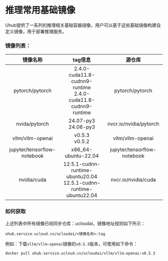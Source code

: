 # 推理常用基础镜像

Uhub提供了一系列的推理相关基础容器镜像，用户可以基于这些基础镜像构建自定义镜像，用于部署推理服务。

### 镜像列表：


| 镜像名称       | tag信息    | 源仓库   |  
| :----------: | :----------: | :----------: | 
| pytorch/pytorch       | 2.4.0-cuda11.8-cudnn9-runtime <br/> 2.4.0-cuda11.8-cudnn9-runtime   | pytorch/pytorch | 
| nvida/pytorch      | 24.07-py3 <br/> 24.06-py3   | nvcr.io/nvidia/pytorch | 
| vllm/vllm-openai       | v0.5.3 <br/> v0.5.2   | vllm/vllm-openai | 
| jupyter/tensorflow-notebook  | x86_64-ubuntu-22.04 |    jupyter/tensorflow-notebook     | 
| nvidia/cuda  | 12.5.1-cudnn-runtime-ubuntu20.04 <br/> 12.5.1-cudnn-runtime-ubuntu22.04 |    nvcr.io/nvidia/cuda     | 

### 如何获取
上述列表中所有镜像已经同步仓库：ucloudai，镜像地址规则如下所示：
```
uhub.service.ucloud.cn/ucloudai/<镜像名称>:tag
```


例如：下载`vllm/vllm-openai`镜像的`v0.5.3`版本，可使用如下命令：
```sh
docker pull uhub.service.ucloud.cn/ucloudai/vllm/vllm-openai:v0.5.3
```
